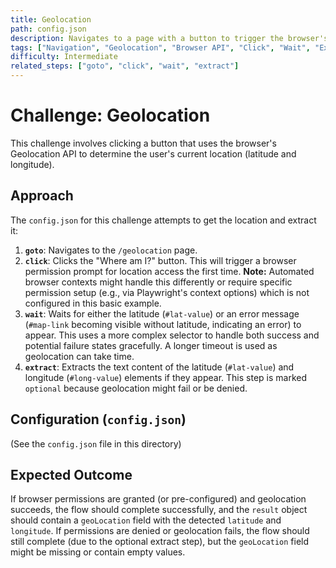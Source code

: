 ```yaml
---
title: Geolocation
path: config.json
description: Navigates to a page with a button to trigger the browser's Geolocation API. Clicks the button and extracts the resulting latitude/longitude. Requires browser permissions.
tags: ["Navigation", "Geolocation", "Browser API", "Click", "Wait", "Extract"]
difficulty: Intermediate
related_steps: ["goto", "click", "wait", "extract"]
---
```


# Challenge: Geolocation

This challenge involves clicking a button that uses the browser's Geolocation API to determine the user's current location (latitude and longitude).

## Approach

The `config.json` for this challenge attempts to get the location and extract it:

1.  **`goto`**: Navigates to the `/geolocation` page.
2.  **`click`**: Clicks the "Where am I?" button. This will trigger a browser permission prompt for location access the first time. **Note:** Automated browser contexts might handle this differently or require specific permission setup (e.g., via Playwright's context options) which is not configured in this basic example.
3.  **`wait`**: Waits for either the latitude (`#lat-value`) or an error message (`#map-link` becoming visible without latitude, indicating an error) to appear. This uses a more complex selector to handle both success and potential failure states gracefully. A longer timeout is used as geolocation can take time.
4.  **`extract`**: Extracts the text content of the latitude (`#lat-value`) and longitude (`#long-value`) elements if they appear. This step is marked `optional` because geolocation might fail or be denied.

## Configuration (`config.json`)

(See the `config.json` file in this directory)

## Expected Outcome

If browser permissions are granted (or pre-configured) and geolocation succeeds, the flow should complete successfully, and the `result` object should contain a `geoLocation` field with the detected `latitude` and `longitude`. If permissions are denied or geolocation fails, the flow should still complete (due to the optional extract step), but the `geoLocation` field might be missing or contain empty values.
